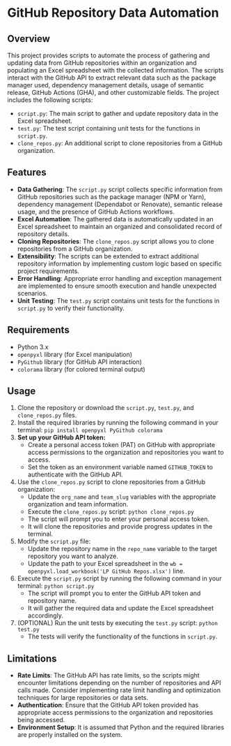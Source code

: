 # GitHub Repository Data Automation

## Overview

This project provides scripts to automate the process of gathering and updating data from GitHub repositories within an organization and populating an Excel spreadsheet with the collected information. The scripts interact with the GitHub API to extract relevant data such as the package manager used, dependency management details, usage of semantic release, GitHub Actions (GHA), and other customizable fields. The project includes the following scripts:

- `script.py`: The main script to gather and update repository data in the Excel spreadsheet.
- `test.py`: The test script containing unit tests for the functions in `script.py`.
- `clone_repos.py`: An additional script to clone repositories from a GitHub organization.

## Features

- **Data Gathering**: The `script.py` script collects specific information from GitHub repositories such as the package manager (NPM or Yarn), dependency management (Dependabot or Renovate), semantic release usage, and the presence of GitHub Actions workflows.
- **Excel Automation**: The gathered data is automatically updated in an Excel spreadsheet to maintain an organized and consolidated record of repository details.
- **Cloning Repositories**: The `clone_repos.py` script allows you to clone repositories from a GitHub organization.
- **Extensibility**: The scripts can be extended to extract additional repository information by implementing custom logic based on specific project requirements.
- **Error Handling**: Appropriate error handling and exception management are implemented to ensure smooth execution and handle unexpected scenarios.
- **Unit Testing**: The `test.py` script contains unit tests for the functions in `script.py` to verify their functionality.

## Requirements

- Python 3.x
- `openpyxl` library (for Excel manipulation)
- `PyGithub` library (for GitHub API interaction)
- `colorama` library (for colored terminal output)

## Usage

1. Clone the repository or download the `script.py`, `test.py`, and `clone_repos.py` files.
2. Install the required libraries by running the following command in your terminal: `pip install openpyxl PyGithub colorama`
3. **Set up your GitHub API token:**
   - Create a personal access token (PAT) on GitHub with appropriate access permissions to the organization and repositories you want to access.
   - Set the token as an environment variable named `GITHUB_TOKEN` to authenticate with the GitHub API.
4. Use the `clone_repos.py` script to clone repositories from a GitHub organization:
   - Update the `org_name` and `team_slug` variables with the appropriate organization and team information.
   - Execute the `clone_repos.py` script: `python clone_repos.py`
   - The script will prompt you to enter your personal access token.
   - It will clone the repositories and provide progress updates in the terminal.
5. Modify the `script.py` file:
   - Update the repository name in the `repo_name` variable to the target repository you want to analyze.
   - Update the path to your Excel spreadsheet in the `wb = openpyxl.load_workbook('LP GitHub Repos.xlsx')` line.
6. Execute the `script.py` script by running the following command in your terminal: `python script.py`
   - The script will prompt you to enter the GitHub API token and repository name.
   - It will gather the required data and update the Excel spreadsheet accordingly.
7. (OPTIONAL) Run the unit tests by executing the `test.py` script: `python test.py`
   - The tests will verify the functionality of the functions in `script.py`.


## Limitations

- **Rate Limits**: The GitHub API has rate limits, so the scripts might encounter limitations depending on the number of repositories and API calls made. Consider implementing rate limit handling and optimization techniques for large repositories or data sets.
- **Authentication**: Ensure that the GitHub API token provided has appropriate access permissions to the organization and repositories being accessed.
- **Environment Setup**: It is assumed that Python and the required libraries are properly installed on the system.
